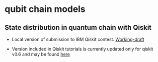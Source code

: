 # qubit chain models

## State distribution in quantum chain with Qiskit

- Local version of submission to IBM Qiskit contest. 
  [Working-draft](https://github.com/qubeat/quchain/tree/master/IBM-QE/qiskit-simulator)

- Version included in Qiskit tutorials is currently updated only for qiskit v0.6 and may be found 
  [here](https://github.com/Qiskit/qiskit-tutorials/tree/master/community/awards/teach_me_qiskit_2018/state_distribution_in_qubit_chains) 

